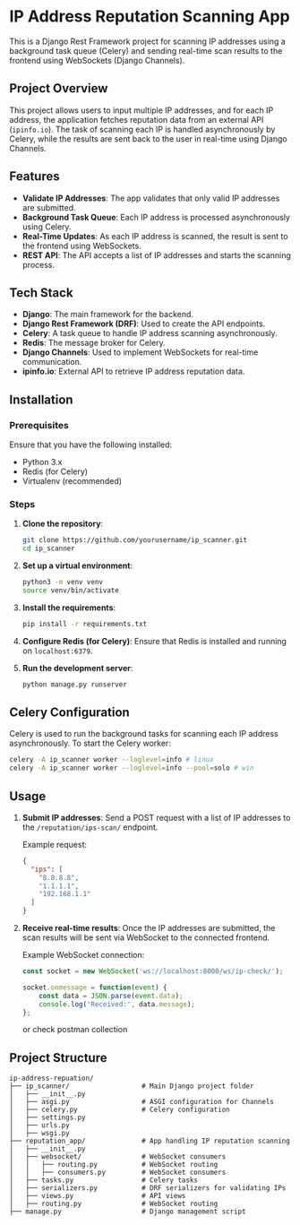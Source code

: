 
# IP Address Reputation Scanning App

This is a Django Rest Framework project for scanning IP addresses using a background task queue (Celery) and sending real-time scan results to the frontend using WebSockets (Django Channels). 

## Project Overview

This project allows users to input multiple IP addresses, and for each IP address, the application fetches reputation data from an external API (`ipinfo.io`). The task of scanning each IP is handled asynchronously by Celery, while the results are sent back to the user in real-time using Django Channels.

## Features

- **Validate IP Addresses**: The app validates that only valid IP addresses are submitted.
- **Background Task Queue**: Each IP address is processed asynchronously using Celery.
- **Real-Time Updates**: As each IP address is scanned, the result is sent to the frontend using WebSockets.
- **REST API**: The API accepts a list of IP addresses and starts the scanning process.

## Tech Stack

- **Django**: The main framework for the backend.
- **Django Rest Framework (DRF)**: Used to create the API endpoints.
- **Celery**: A task queue to handle IP address scanning asynchronously.
- **Redis**: The message broker for Celery.
- **Django Channels**: Used to implement WebSockets for real-time communication.
- **ipinfo.io**: External API to retrieve IP address reputation data.

## Installation

### Prerequisites

Ensure that you have the following installed:

- Python 3.x
- Redis (for Celery)
- Virtualenv (recommended)

### Steps

1. **Clone the repository**:
   ```bash
   git clone https://github.com/yourusername/ip_scanner.git
   cd ip_scanner
   ```

2. **Set up a virtual environment**:
   ```bash
   python3 -m venv venv
   source venv/bin/activate
   ```

3. **Install the requirements**:
   ```bash
   pip install -r requirements.txt
   ```

4. **Configure Redis (for Celery)**:
   Ensure that Redis is installed and running on `localhost:6379`. 

5. **Run the development server**:
   ```bash
   python manage.py runserver
   ```

## Celery Configuration

Celery is used to run the background tasks for scanning each IP address asynchronously. To start the Celery worker:

```bash
celery -A ip_scanner worker --loglevel=info # linux
celery -A ip_scanner worker --loglevel=info --pool=solo # win
```


## Usage

1. **Submit IP addresses**: 
   Send a POST request with a list of IP addresses to the `/reputation/ips-scan/` endpoint.

   Example request:
   ```json
   {
     "ips": [
       "8.8.8.8",
       "1.1.1.1",
       "192.168.1.1"
     ]
   }
   ```

2. **Receive real-time results**:
   Once the IP addresses are submitted, the scan results will be sent via WebSocket to the connected frontend.

   Example WebSocket connection:
   ```javascript
   const socket = new WebSocket('ws://localhost:8000/ws/ip-check/');
   
   socket.onmessage = function(event) {
       const data = JSON.parse(event.data);
       console.log('Received:', data.message);
   };
   ```
   or check postman collection 

## Project Structure

```
ip-address-repuation/
├── ip_scanner/                  # Main Django project folder
│   ├── __init__.py
│   ├── asgi.py                  # ASGI configuration for Channels
│   ├── celery.py                # Celery configuration
│   ├── settings.py
│   ├── urls.py
│   ├── wsgi.py
├── reputation_app/              # App handling IP reputation scanning
│   ├── __init__.py
│   ├── websocket/               # WebSocket consumers
│   │   ├── routing.py           # WebSocket routing
│   │   ├── consumers.py         # WebSocket consumers
│   ├── tasks.py                 # Celery tasks
│   ├── serializers.py           # DRF serializers for validating IPs
│   ├── views.py                 # API views
│   ├── routing.py               # WebSocket routing
├── manage.py                    # Django management script
```